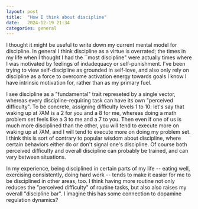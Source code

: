 ```yaml
---
layout: post
title:  "How I think about discipline"
date:   2024-12-19 21:34
categories: general
---
```


I thought it might be useful to write down my current mental model for discipline. In general I think discipline as a virtue is overrated; the times in my life when I thought I had the ``most discipline" were actually times where I was motivated by feelings of indadequacy or self-punishment. I've been trying to view self-discipline as grounded in self-love, and also only rely on discipline as a force to overcome activation energy towards goals I know I have intrinsic motivation for, rather than as my primary fuel.

I see discipline as a "fundamental" trait represeted by a single vector, whereas every discipline-requiring task can have its own "perceived difficulty". To be concrete, assigning difficulty levels 1 to 10: let's say that waking up at 7AM is a 2 for you and a 8 for me, whereas doing a math problem set feels like a 3 to me and a 7 to you. Then even if one of us is much more disciplined than the other, you will tend to execute more on waking up at 7AM, and I will tend to execute more on doing my problem set. I think this is sort of contrary to popular wisdom about discipline, where certain behaviors either do or don't signal one's discipline. Of course both perceived difficulty and overall discipline can probably be trained, and can vary between situations.

In my experience, being disciplined in certain parts of my life -- eating well, exercising consistently, doing hard work -- tends to make it easier for me to be disciplined in other areas, too. I think having more routine not only reduces the "perceived difficulty" of routine tasks, but also also raises my overall "discipline bar". I imagine this has some connection to dopamine regulation dynamics?
